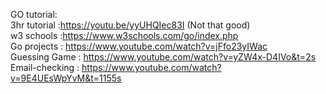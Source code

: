 GO tutorial:<br>
3hr tutorial :https://youtu.be/yyUHQIec83I (Not that good)<br>
w3 schools :https://www.w3schools.com/go/index.php<br>
Go projects : https://www.youtube.com/watch?v=jFfo23yIWac<br>
Guessing Game : https://www.youtube.com/watch?v=yZW4x-D4IVo&t=2s<br>
Email-checking : https://www.youtube.com/watch?v=9E4UEsWpYvM&t=1155s<br>
